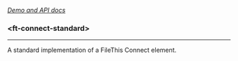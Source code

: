[_Demo and API docs_](https://filethis.github.io/ft-connect-standard/components/ft-connect-standard/)

### \<ft-connect-standard\>

-----------------------------------------------------------

A standard implementation of a FileThis Connect element.